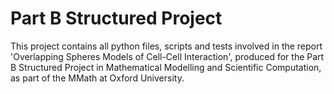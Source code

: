 # Part B Structured Project

This project contains all python files, scripts and tests involved in the report 'Overlapping Spheres Models of Cell-Cell Interaction', produced for the Part B Structured Project in Mathematical Modelling and Scientific Computation, as part of the MMath at Oxford University.